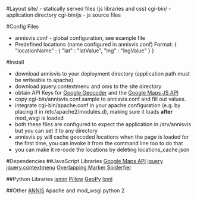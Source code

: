 #Layout
site/ - statically served files (js libraries and css)
cgi-bin/ - application directory
cgi-bin/js - js source files

#Config Files
* annisvis.conf - global configuration, see example file
* Predefined locations (name configured in annisvis.conf)
  Format: { "locationName" : { "lat" : "latValue", "lng" : "lngValue" } }

#Install
* download annisvis to your deployment directory (application path must be writeable to apache)
* download jquery.contextmenu and oms to the site directory
* obtain API Keys for [Google Geocoder](https://developers.google.com/maps/documentation/geocoding/get-api-key) and the
  [Google Maps JS API](https://developers.google.com/maps/documentation/javascript/get-api-key)
* copy cgi-bin/annisvis.conf.sample to annisvis.conf and fill out values.
* integrate cgi-bin/apache.conf in your apache configuration (e.g. by placing it in /etc/apache2/modules.d), making sure it loads **after** mod\_wsgi is loaded
* both these files are configured to expect the application in /srv/annisvis but you can set it to any directory
* annisvis.py will cache geocoded locations when the page is loaded for the first time, you can invoke it from the
  command line too to do that
* you can make it re-code the locations by deleting locations\_cache.json

#Dependencies
##JavaScript Libraries
[Google Maps API](https://developers.google.com/maps/)
[jquery](https://jquery.com/)
[jquery.contextmenu](https://github.com/joewalnes/jquery-simple-context-menu)
[Overlapping Marker Spiderfier](https://github.com/jawj/OverlappingMarkerSpiderfier/)

##Python Libraries
[jsmin](https://github.com/tikitu/jsmin/)
[Pillow](https://python-pillow.github.io/)
[GeoPy](https://github.com/geopy/geopy/)
[lxml](http://lxml.de/)

##Other
[ANNIS](http://corpus-tools.org)
Apache and mod\_wsgi
python 2
